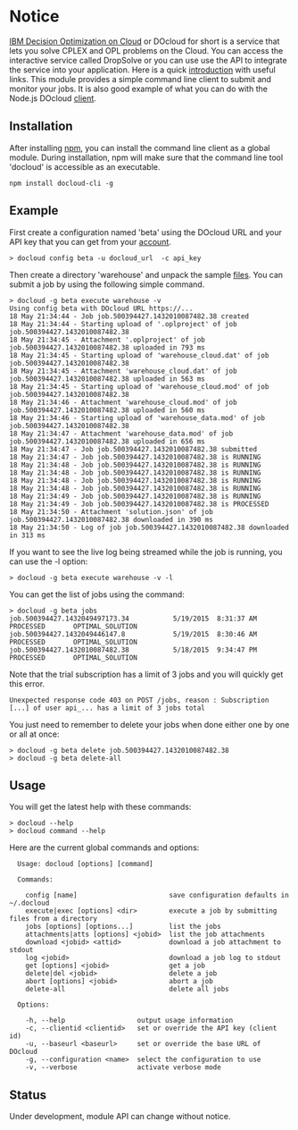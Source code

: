 # Notice


[IBM Decision Optimization on Cloud](http://www.ibm.com/software/analytics/docloud/) or DOcloud for short is a service that lets you solve CPLEX and OPL problems on the Cloud. You can access the interactive service called DropSolve or you can use use the API to integrate the service into your application. Here is a quick [introduction](http://www.mycloudtips.com/2015/04/docloud.html) with useful links. This module provides a simple command line client to submit and monitor your jobs. It is also good example of what you can do with the Node.js DOcloud [client](https://www.npmjs.com/package/docloud-api). 


Installation
------------
After installing [npm](http://blog.npmjs.org/post/85484771375/how-to-install-npm), you can install the command line client as a global module. During installation, npm will make sure that the command line tool 'docloud' is accessible as an executable.

```
npm install docloud-cli -g
```

Example
-------
First create a configuration named 'beta' using the DOcloud URL and your API key that you can get from your [account](https://developer.ibm.com/docloud/docs/api-key/).

```
> docloud config beta -u docloud_url  -c api_key
```

Then create a directory 'warehouse' and unpack the sample [files](http://www.ibm.com/software/analytics/docloud/resources/demo/zip/Warehouse-location-demo.zip). You can submit a job by using the following simple command.

```
> docloud -g beta execute warehouse -v
Using config beta with DOcloud URL https://...
18 May 21:34:44 - Job job.500394427.1432010087482.38 created
18 May 21:34:44 - Starting upload of '.oplproject' of job job.500394427.1432010087482.38
18 May 21:34:45 - Attachment '.oplproject' of job job.500394427.1432010087482.38 uploaded in 793 ms
18 May 21:34:45 - Starting upload of 'warehouse_cloud.dat' of job job.500394427.1432010087482.38
18 May 21:34:45 - Attachment 'warehouse_cloud.dat' of job job.500394427.1432010087482.38 uploaded in 563 ms
18 May 21:34:45 - Starting upload of 'warehouse_cloud.mod' of job job.500394427.1432010087482.38
18 May 21:34:46 - Attachment 'warehouse_cloud.mod' of job job.500394427.1432010087482.38 uploaded in 560 ms
18 May 21:34:46 - Starting upload of 'warehouse_data.mod' of job job.500394427.1432010087482.38
18 May 21:34:47 - Attachment 'warehouse_data.mod' of job job.500394427.1432010087482.38 uploaded in 656 ms
18 May 21:34:47 - Job job.500394427.1432010087482.38 submitted
18 May 21:34:47 - Job job.500394427.1432010087482.38 is RUNNING
18 May 21:34:48 - Job job.500394427.1432010087482.38 is RUNNING
18 May 21:34:48 - Job job.500394427.1432010087482.38 is RUNNING
18 May 21:34:48 - Job job.500394427.1432010087482.38 is RUNNING
18 May 21:34:48 - Job job.500394427.1432010087482.38 is RUNNING
18 May 21:34:49 - Job job.500394427.1432010087482.38 is RUNNING
18 May 21:34:49 - Job job.500394427.1432010087482.38 is PROCESSED
18 May 21:34:50 - Attachment 'solution.json' of job job.500394427.1432010087482.38 downloaded in 390 ms
18 May 21:34:50 - Log of job job.500394427.1432010087482.38 downloaded in 313 ms
```

If you want to see the live log being streamed while the job is running, you can use the -l option:
```
> docloud -g beta execute warehouse -v -l
```

You can get the list of jobs using the command:
```
> docloud -g beta jobs
job.500394427.1432049497173.34           5/19/2015  8:31:37 AM      PROCESSED       OPTIMAL_SOLUTION
job.500394427.1432049446147.8            5/19/2015  8:30:46 AM      PROCESSED       OPTIMAL_SOLUTION
job.500394427.1432010087482.38           5/18/2015  9:34:47 PM      PROCESSED       OPTIMAL_SOLUTION
```

Note that the trial subscription has a limit of 3 jobs and you will quickly get this error.
```
Unexpected response code 403 on POST /jobs, reason : Subscription [...] of user api_... has a limit of 3 jobs total
```

You just need to remember to delete your jobs when done either one by one or all at once:
```
> docloud -g beta delete job.500394427.1432010087482.38
> docloud -g beta delete-all
```

Usage
-------

You will get the latest help with these commands:
```
> docloud --help
> docloud command --help
```

Here are the current global commands and options:
```
  Usage: docloud [options] [command]

  Commands:

    config [name]                       save configuration defaults in ~/.docloud
    execute|exec [options] <dir>        execute a job by submitting files from a directory
    jobs [options] [options...]         list the jobs
    attachments|atts [options] <jobid>  list the job attachments
    download <jobid> <attid>            download a job attachment to stdout
    log <jobid>                         download a job log to stdout
    get [options] <jobid>               get a job
    delete|del <jobid>                  delete a job
    abort [options] <jobid>             abort a job
    delete-all                          delete all jobs

  Options:

    -h, --help                  output usage information
    -c, --clientid <clientid>   set or override the API key (client id)
    -u, --baseurl <baseurl>     set or override the base URL of DOcloud
    -g, --configuration <name>  select the configuration to use
    -v, --verbose               activate verbose mode
```


Status
------
Under development, module API can change without notice.








